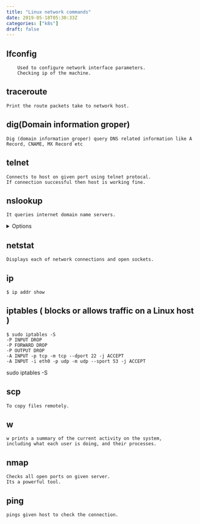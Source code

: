 ```yaml
---
title: "Linux network commands"
date: 2019-05-18T05:30:33Z
categories: ["k8s"]
draft: false
---
```


## Ifconfig
``` language
    Used to configure network interface parameters. 
    Checking ip of the machine.
```
    
## traceroute
``` language
Print the route packets take to network host.
```

## dig(Domain information groper)
``` language
Dig (domain information groper) query DNS related information like A Record, CNAME, MX Record etc
```

## telnet
``` language
Connects to host on given port using telnet protocal. 
If connection successful then host is working fine.
```

## nslookup
``` language
It queries internet domain name servers.
```
<details><summary>Options</summary>
<p>

    > use with -r option to display route table information.

</P>
</details>

## netstat
``` language
Displays each of network connections and open sockets.
```

## ip
``` language
$ ip addr show 
```

## iptables ( blocks or allows traffic on a Linux host )
``` language
$ sudo iptables -S
-P INPUT DROP
-P FORWARD DROP
-P OUTPUT DROP
-A INPUT -p tcp -m tcp --dport 22 -j ACCEPT
-A INPUT -i eth0 -p udp -m udp --sport 53 -j ACCEPT
```
sudo iptables -S

## scp
``` language
To copy files remotely.
```

## w
``` language
w prints a summary of the current activity on the system, 
including what each user is doing, and their processes.
```

## nmap
``` language
Checks all open ports on given server.
Its a powerful tool.
```

## ping
``` language
pings given host to check the connection.
```
